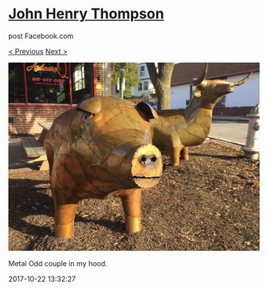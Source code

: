 # [John Henry Thompson](../README.md)
post Facebook.com

[< Previous](2017-10-24-1.md) [Next >](2017-10-18-1.md)

[![](../media/2017-10-22/Timeline-Photos-Metal-Odd-couple-in-my-hood.jpg)](../README.md)

Metal Odd couple in my hood.

2017-10-22 13:32:27